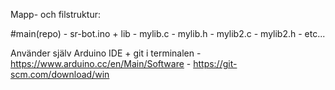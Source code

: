 Mapp- och filstruktur:

#main(repo)
	- sr-bot.ino
	+ lib
		- mylib.c
		- mylib.h
		- mylib2.c
		- mylib2.h
		- etc...

Använder själv Arduino IDE + git i terminalen
	- https://www.arduino.cc/en/Main/Software
	- https://git-scm.com/download/win
